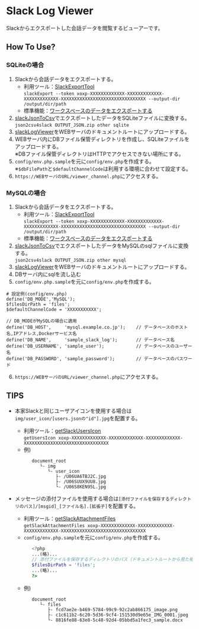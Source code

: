 # Slack Log Viewer
Slackからエクスポートした会話データを閲覧するビューアーです。

## How To Use?
### SQLiteの場合
 1. Slackから会話データをエクスポートする。  
    - 利用ツール：[SlackExportTool](https://github.com/Kahiro-M/slackExportTool/releases/tag/v.1.0.1)  
        `slackExport --token xoxp-XXXXXXXXXXXXX-XXXXXXXXXXXXX-XXXXXXXXXXXXX-XXXXXXXXXXXXXXXXXXXXXXXXXXXXXXXX --output-dir /output/dir/path`
    - 標準機能：[ワークスペースのデータをエクスポートする](https://slack.com/intl/ja-jp/help/articles/201658943)  
 2. [slackJsonToCsv](https://github.com/Kahiro-M/slackJsonToCsv/releases/tag/v.1.0.7)でエクスポートしたデータをSQLiteファイルに変換する。  
    `json2csv4slack OUTPUT_JSON.zip other sqlite`
 3. [slackLogViewer](https://github.com/Kahiro-M/slackLogViewer)をWEBサーバのドキュメントルートにアップロードする。
 4. WEBサーバ内にDBファイル保管ディレクトリを作成し、SQLiteファイルをアップロードする。  
    ※DBファイル保管ディレクトリはHTTPでアクセスできない場所にする。
 5. `config/env.php.sample`を元に`config/env.php`を作成する。  
    ※`$dbFilePath`と`$defaultChannelCode`は利用する環境に合わせて設定する。
 6. `https://WEBサーバのURL/viewer_channel.php`にアクセスする。

### MySQLの場合
 1. Slackから会話データをエクスポートする。  
    - 利用ツール：[SlackExportTool](https://github.com/Kahiro-M/slackExportTool/releases/tag/v.1.0.1)  
        `slackExport --token xoxp-XXXXXXXXXXXXX-XXXXXXXXXXXXX-XXXXXXXXXXXXX-XXXXXXXXXXXXXXXXXXXXXXXXXXXXXXXX --output-dir /output/dir/path`
    - 標準機能：[ワークスペースのデータをエクスポートする](https://slack.com/intl/ja-jp/help/articles/201658943)  
 2. [slackJsonToCsv](https://github.com/Kahiro-M/slackJsonToCsv/releases/tag/v.1.0.7)でエクスポートしたデータをMySQLのsqlファイルに変換する。  
    `json2csv4slack OUTPUT_JSON.zip other mysql`
 3. [slackLogViewer](https://github.com/Kahiro-M/slackLogViewer)をWEBサーバのドキュメントルートにアップロードする。
 4. DBサーバ内にsqlを流し込む
 5. `config/env.php.sample`を元に`config/env.php`を作成する。  
 ```
 # 設定例(config/env.php)
define('DB_MODE','MySQL');
$filesDirPath = 'files';
$defaultChannelCode = 'XXXXXXXXXXX';

// DB_MODEがMySQLの場合に適用
define('DB_HOST',     'mysql.example.co.jp');    // データベースのホスト名,IPアドレス,Dockerサービス名
define('DB_NAME',     'sample_slack_log');       // データベース名
define('DB_USERNAME', 'sample_user');            // データベースのユーザー名
define('DB_PASSWORD', 'sample_password');        // データベースのパスワード
 ```
 6. `https://WEBサーバのURL/viewer_channel.php`にアクセスする。

## TIPS
- 本家Slackと同じユーザアイコンを使用する場合は`img/user_icon/[users.jsonの"id"].jpg`を配置する。  
    - 利用ツール：[getSlackUsersIcon](https://github.com/Kahiro-M/getSlackUsersIcon/releases/tag/v.1.0.1)  
    `getUsersIcon xoxp-XXXXXXXXXXXXX-XXXXXXXXXXXXX-XXXXXXXXXXXXX-XXXXXXXXXXXXXXXXXXXXXXXXXXXXXXXX`
    - 例) 
      ```
         document_root
            └- img
               └- user_icon
                  ├- /U06UA6TBJ2C.jpg
                  ├- /U06SUUX9UU8.jpg
                  └- /U06S8KEN95L.jpg
      ```

- メッセージの添付ファイルを使用する場合は`[添付ファイルを保存するディレクトリのパス]/[msgid]_[ファイル名].[拡張子]`を配置する。  
   - 利用ツール：[getSlackAttachmentFiles](https://github.com/Kahiro-M/getSlackAttachmentFiles/releases)  
    `getSlackAttachmentFiles xoxp-XXXXXXXXXXXXX-XXXXXXXXXXXXX-XXXXXXXXXXXXX-XXXXXXXXXXXXXXXXXXXXXXXXXXXXXXXX`
   - `config/env.php.sample`を元に`config/env.php`を作成する。  
      ```php
         <?php
         ...(略)...
         // 添付ファイルを保存するディレクトリのパス（ドキュメントルートから見た相対パス）
         $filesDirPath = 'files';
         ...(略)...
         ?>
      ```
   - 例) 
      ```
         document_root
            └- files
               ├- fcd7ae2e-b469-5784-99c9-92c2ab866175_image.png
               ├- c1c611b2-6c20-5d36-9cf4-151530d9e65e_IMG_0001.jpeg
               └- 8816fe88-63e8-5c48-92d4-05bbd5a1fec3_sample.docx
      ```
